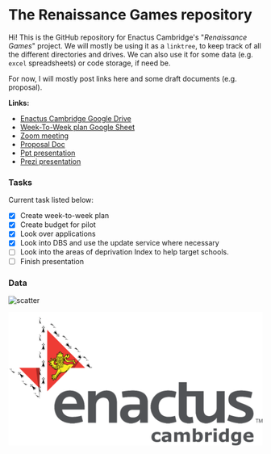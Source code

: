 # The Renaissance Games repository
Hi! This is the GitHub repository for Enactus Cambridge's "*Renaissance Games*" project. We will mostly be using it as a `linktree`, to keep track of all the different directories and drives. We can also use it for some data (e.g. `excel` spreadsheets) or code storage, if need be.

For now, I will mostly post links here and some draft documents (e.g. proposal).

**Links:**
* [Enactus Cambridge Google Drive](https://drive.google.com/drive/u/2/folders/0AIH0sHEzBK5fUk9PVA)
* [Week-To-Week plan Google Sheet](https://docs.google.com/spreadsheets/d/13SqEoJHWeSWTjnXNaI0Owhu8M24S-bqkdwMtGeHTPyw/edit?usp=sharing)
* [Zoom meeting](https://zoom.us/j/6841293849?pwd=OEVYTzliUEdXcUNSV3pabWo2RzRvQT09)
* [Proposal Doc](https://universityofcambridgecloud-my.sharepoint.com/:w:/g/personal/bt389_cam_ac_uk/EdNpDWx4JzpGnYK9F9B4I9EBSFyCbMvHn2sfy8LWuhNvhg?e=jbqcUp)
* [Ppt presentation](https://docs.google.com/presentation/d/1yPlBpUcFGE56FS4T43WcG7UMrb36RIFy/edit#slide=id.p2)
* [Prezi presentation](https://prezi.com/view/hCz2s5PB4bCGdWtVmyIT/)

### Tasks
Current task listed below:
- [x] Create week-to-week plan
- [x] Create budget for pilot
- [x] Look over applications
- [x] Look into DBS and use the update service where necessary
- [ ] Look into the areas of deprivation Index to help target schools.
- [ ] Finish presentation

### Data

![scatter](https://chart-studio.plotly.com/~BenTenmann/1.embed)

![logo](/Enactus_Cam_LogoText_Grey.png)
